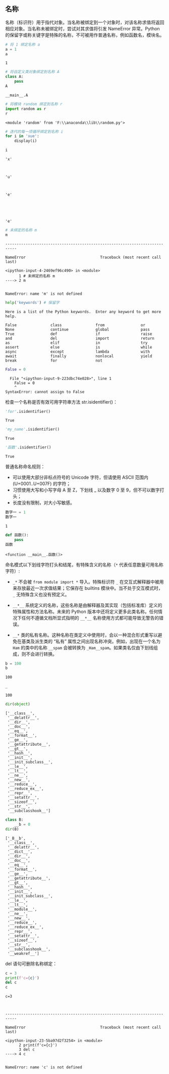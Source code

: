 ## 名称

名称（标识符）用于指代对象。当名称被绑定到一个对象时，对该名称求值将返回相应对象。当名称未被绑定时，尝试对其求值将引发 NameError 异常。Python 的保留字或称关键字是特殊的名称，不可被用作普通名称，例如函数名，模块名。


```python
# 将 1 绑定名称 a
a = 1
a
```




    1




```python
# 将自定义类对象绑定到名称 A
class A:
    pass
A
```




    __main__.A




```python
# 将模块 random 绑定到名称 r
import random as r
r
```




    <module 'random' from 'F:\\anaconda\\lib\\random.py'>




```python
# 迭代的每一项循环绑定到名称 i
for i in 'xue':
    display(i)

i
```


    'x'



    'u'



    'e'





    'e'




```python
# 未绑定的名称 m
m
```


    ---------------------------------------------------------------------------

    NameError                                 Traceback (most recent call last)

    <ipython-input-4-2469ef96c490> in <module>
          1 # 未绑定的名称 m
    ----> 2 m
    

    NameError: name 'm' is not defined



```python
help('keywords') # 保留字
```

    
    Here is a list of the Python keywords.  Enter any keyword to get more help.
    
    False               class               from                or
    None                continue            global              pass
    True                def                 if                  raise
    and                 del                 import              return
    as                  elif                in                  try
    assert              else                is                  while
    async               except              lambda              with
    await               finally             nonlocal            yield
    break               for                 not                 
    
    


```python
False = 0
```


      File "<ipython-input-9-223dbc74e028>", line 1
        False = 0
        ^
    SyntaxError: cannot assign to False
    


检查一个名称是否有效可用字符串方法 str.isidentifier()：


```python
'for'.isidentifier()
```




    True




```python
'my_name'.isidentifier()
```




    True




```python
'函数'.isidentifier()
```




    True



普通名称命名规则：
- 可以使用大部分非标点符号的 Unicode 字符，但请使用 ASCII 范围内 (U+0001..U+007F) 的字符；
- 习惯使用大写和小写字母 A 至 Z，下划线 _ 以及数字 0 至 9，但不可以数字打头；
- 长度没有限制，对大小写敏感。


```python
数字一 = 1
数字一
```




    1




```python
def 函数():
    pass
函数
```




    <function __main__.函数()>



命名模式以下划线字符打头和结尾，有特殊含义的名称（`*` 代表任意数量可用名称字符）:

- `_*` 不会被 `from module import *` 导入。特殊标识符 `_` 在交互式解释器中被用来存放最近一次求值结果；它保存在 builtins 模块中。当不处于交互模式时，`_` 无特殊含义也没有预定义。

- `__*__` 系统定义的名称，这些名称是由解释器及其实现（包括标准库）定义的特殊属性和方法名称。未来的 Python 版本中还将定义更多此类名称。任何情况下任何不遵循文档所显式指明的 `__*__` 名称使用方式都可能导致无警告的错误。

- `__*` 类的私有名称。这种名称在类定义中使用时，会以一种混合形式重写以避免在基类及派生类的 “私有” 属性之间出现名称冲突。例如，出现在一个名为 `Ham` 的类中的名称 `__spam` 会被转换为 `_Ham__spam`。如果类名仅由下划线组成，则不会进行转换。


```python
b = 100
b
```




    100




```python
_
```




    100




```python
dir(object)
```




    ['__class__',
     '__delattr__',
     '__dir__',
     '__doc__',
     '__eq__',
     '__format__',
     '__ge__',
     '__getattribute__',
     '__gt__',
     '__hash__',
     '__init__',
     '__init_subclass__',
     '__le__',
     '__lt__',
     '__ne__',
     '__new__',
     '__reduce__',
     '__reduce_ex__',
     '__repr__',
     '__setattr__',
     '__sizeof__',
     '__str__',
     '__subclasshook__']




```python
class B:
    __b = 0
dir(B)
```




    ['_B__b',
     '__class__',
     '__delattr__',
     '__dict__',
     '__dir__',
     '__doc__',
     '__eq__',
     '__format__',
     '__ge__',
     '__getattribute__',
     '__gt__',
     '__hash__',
     '__init__',
     '__init_subclass__',
     '__le__',
     '__lt__',
     '__module__',
     '__ne__',
     '__new__',
     '__reduce__',
     '__reduce_ex__',
     '__repr__',
     '__setattr__',
     '__sizeof__',
     '__str__',
     '__subclasshook__',
     '__weakref__']



del 语句可删除名称绑定：


```python
c = 3
print(f'c={c}')
del c
c
```

    c=3
    


    ---------------------------------------------------------------------------

    NameError                                 Traceback (most recent call last)

    <ipython-input-23-5ba97d2f3254> in <module>
          2 print(f'c={c}')
          3 del c
    ----> 4 c
    

    NameError: name 'c' is not defined

